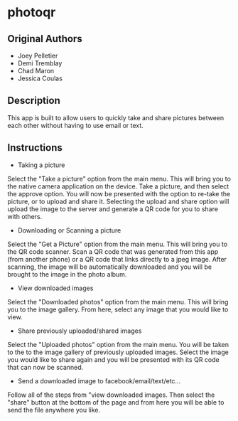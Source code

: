 photoqr
=======

Original Authors
-------
- Joey Pelletier
- Demi Tremblay
- Chad Maron
- Jessica Coulas

Description
-----------
This app is built to allow users to quickly take and share pictures between each other without having to use email or text. 

Instructions
------------
 - Taking a picture 
 
Select the "Take a picture" option from the main menu. This will bring you 
to the native camera application on the device. Take a picture, and then select the approve option. You will now be
presented with the option to re-take the picture, or to upload and share it. Selecting the upload and share option
will upload the image to the server and generate a QR code for you to share with others.

 - Downloading or Scanning a picture
 
Select the "Get a Picture" option from the main menu. This will bring you to the QR code scanner. Scan a QR code that was
generated from this app (from another phone) or a QR code that links directly to a jpeg image. After scanning, the image will
be automatically downloaded and you will be brought to the image in the photo album.

 - View downloaded images
 
Select the "Downloaded photos" option from the main menu. This will bring you to the image gallery. From here, select any
image that you would like to view.

 - Share previously uploaded/shared images
 
Select the "Uploaded photos" option from the main menu. You will be taken to the to the image gallery of previously
uploaded images. Select the image you would like to share again and you will be presented with its QR code that can now
be scanned.

 - Send a downloaded image to facebook/email/text/etc...
 
Follow all of the steps from "view downloaded images. Then select the "share" button at the bottom of the page and from
here you will be able to send the file anywhere you like.
